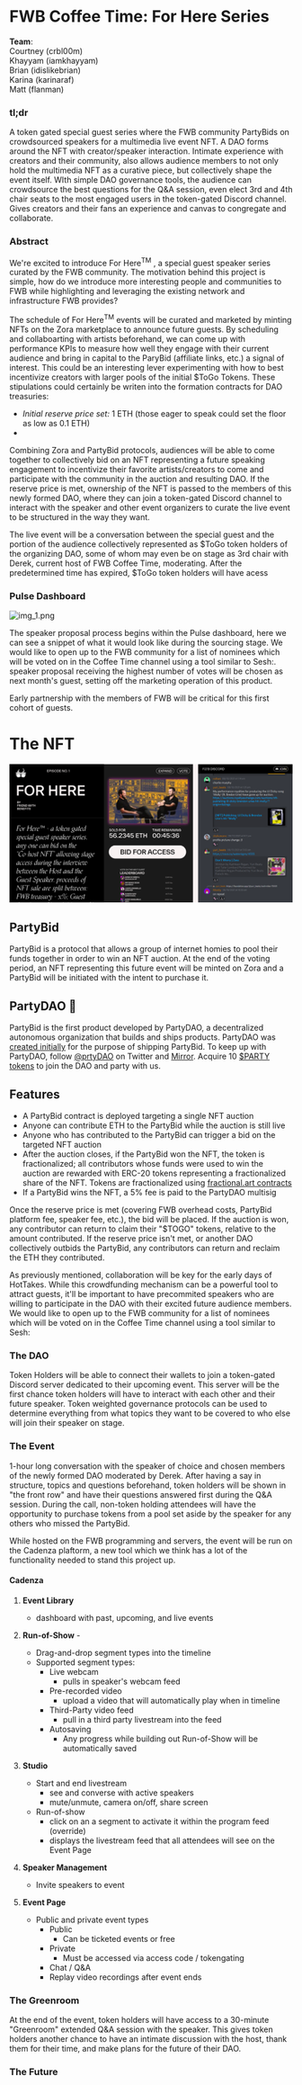 # FWB Coffee Time: For Here Series
**Team**:  
Courtney (crbl00m)    
Khayyam  (iamkhayyam)   
Brian  (idislikebrian)  
Karina  (karinaraf)   
Matt  (flanman) 

### tl;dr  
A token gated special guest series where the FWB community PartyBids on crowdsourced speakers for a multimedia live event NFT. A DAO forms around the NFT with creator/speaker interaction. Intimate experience with creators and their community, also allows audience members to not only hold the multimedia NFT as a curative piece, but collectively shape the event itself. WIth simple DAO governance tools, the audience can crowdsource the best questions for the Q&A session, even elect 3rd and 4th chair seats to the most engaged users in the token-gated Discord channel. Gives creators and their fans an experience and canvas to congregate and collaborate. 

### Abstract  
We're excited to introduce For Here<sup>TM</sup> , a special guest speaker series curated by the FWB community. The motivation behind this project is simple, how do we introduce more interesting people and communities to FWB while highlighting and leveraging the existing network and infrastructure FWB provides?  

The schedule of For Here<sup>TM</sup> events will be curated and marketed by minting NFTs on the Zora marketplace to announce future guests. By scheduling and collaboarting with artists beforehand, we can come up with performance KPIs to measure how well they engage with their current audience and bring in capital to the ParyBid (affiliate links, etc.) a signal of interest. This could be an interesting lever experimenting with how to best incentivize creators with larger pools of the initial $ToGo Tokens. These stipulations could certainly be writen into the formation contracts for DAO treasuries:

- _Initial reserve price set:_ 1 ETH (those eager to speak could set the floor as low as 0.1 ETH)
- 

Combining Zora and PartyBid protocols, audiences will be able to come together to collectively bid on an NFT representing a future speaking engagement to incentivize their favorite artists/creators to come and participate with the community in the auction and resulting DAO. If the reserve price is met, ownership of the NFT is passed to the members of this newly formed DAO, where they can join a token-gated Discord channel to interact with the speaker and other event organizers to curate the live event to be structured in the way they want.

The live event will be a conversation between the special guest and the portion of the audience collectively represented as $ToGo token holders of the organizing DAO, some of whom may even be on stage as 3rd chair with Derek, current host of FWB Coffee Time, moderating. After the predetermined time has expired, $ToGo token holders will have acess 


### Pulse Dashboard
  ![img_1.png](img_1.png)
  
The speaker proposal process begins within the Pulse dashboard, here we can see a snippet of what it would look like during the sourcing stage. We would like to open up to the FWB community for a list of nominees which will be voted on in the Coffee Time channel using a tool similar to Sesh:.  speaker proposal receiving the highest number of votes will be chosen as next month's guest, setting off the marketing operation of this product.

Early partnership with the members of FWB will be critical for this first cohort of guests.
# The NFT
 ![img_3.png](img_3.png)
## PartyBid
PartyBid is a protocol that allows a group of internet homies to pool their funds together in order to win an NFT auction.
At the end of the voting period, an NFT representing this future event will be minted on Zora and a PartyBid will be initiated with the intent to purchase it.

## PartyDAO 🥳
PartyBid is the first product developed by PartyDAO, a decentralized autonomous organization that builds and ships products. PartyDAO was [created initially](https://d.mirror.xyz/FLqkPA3iN4x-p97UhfhWwaCx8rBmVo-1yttY20oaob4) for the purpose of shipping PartyBid.
To keep up with PartyDAO, follow [@prtyDAO](https://twitter.com/prtyDAO) on Twitter and [Mirror](https://party.mirror.xyz/). Acquire 10 [$PARTY tokens](https://etherscan.io/token/0x402eb84d9cb2d6cf66bde9b46d7277d3f4a16b54?a=0x2f4bea4cb44d0956ce4980e76a20a8928e00399a) to join the DAO and party with us.

## Features
- A PartyBid contract is deployed targeting a single NFT auction
- Anyone can contribute ETH to the PartyBid while the auction is still live
- Anyone who has contributed to the PartyBid can trigger a bid on the targeted NFT auction
- After the auction closes, if the PartyBid won the NFT, the token is fractionalized; all contributors whose funds were used to win the auction are rewarded with ERC-20 tokens representing a fractionalized share of the NFT. Tokens are fractionalized using [fractional.art contracts](https://github.com/fractional-company/contracts)
- If a PartyBid wins the NFT, a 5% fee is paid to the PartyDAO multisig 


Once the reserve price is met (covering FWB overhead costs, PartyBid platform fee, speaker fee, etc.), the bid will be placed. If the auction is won, any contributor can return to claim their "$TOGO" tokens, relative to the amount contributed. If the reserve price isn't met, or another DAO collectively outbids the PartyBid, any contributors can return and reclaim the ETH they contributed.  

As previously mentioned, collaboration will be key for the early days of HotTakes. While this crowdfunding mechanism can be a powerful tool to attract guests, it'll be important to have precommited speakers who are willing to participate in the DAO with their excited future audience members.
We would like to open up to the FWB community for a list of nominees which will be voted on in the Coffee Time channel using a tool similar to Sesh:

### The DAO
Token Holders will be able to connect their wallets to join a token-gated Discord server dedicated to their upcoming event. This server will be the first chance token holders will have to interact with each other and their future speaker. Token weighted governance protocols can be used to determine everything from what topics they want to be covered to who else will join their speaker on stage.

### The Event
1-hour long conversation with the speaker of choice and chosen members of the newly formed DAO moderated by Derek. After having a say in structure, topics and questions beforehand, token holders will be shown in "the front row" and have their questions answered first during the Q&A session. During the call, non-token holding attendees will have the opportunity to purchase tokens from a pool set aside by the speaker for any others who missed the PartyBid.  

While hosted on the FWB programming and servers, the event will be run on the Cadenza plaftorm, a new tool which we think has a lot of the functionality needed to stand this project up. 

#### Cadenza
1. **Event Library** 
   * dashboard with past, upcoming, and live events
   

2. **Run-of-Show** -
   * Drag-and-drop segment types into the timeline
   * Supported segment types:
     * Live webcam
       * pulls in speaker's webcam feed
     * Pre-recorded video
       * upload a video that will automatically play when in timeline
     * Third-Party video feed
       * pull in a third party livestream into the feed
     * Autosaving
       * Any progress while building out Run-of-Show will be automatically saved  

3. **Studio**
   * Start and end livestream
     * see and converse with active speakers
     * mute/unmute, camera on/off, share screen
   * Run-of-show
     * click on an a segment to activate it within the program feed (override)
     * displays the livestream feed that all attendees will see on the Event Page

4. **Speaker Management**
   * Invite speakers to event

5. **Event Page**
   * Public and private event types
     * Public
       * Can be ticketed events or free
     * Private
       * Must be accessed via access code / tokengating
     * Chat / Q&A
     * Replay video recordings after event ends


### The Greenroom
At the end of the event, token holders will have access to a 30-minute "Greenroom" extended Q&A session with the speaker. This gives token holders another chance to have an intimate discussion with the host, thank them for their time, and make plans for the future of their DAO.

### The Future
